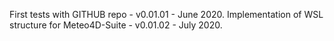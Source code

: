 First tests with GITHUB repo - v0.01.01 - June 2020.
Implementation of WSL structure for Meteo4D-Suite - v0.01.02 - July 2020.

